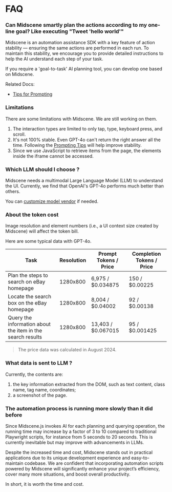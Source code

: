 # FAQ

### Can Midscene smartly plan the actions according to my one-line goal? Like executing "Tweet 'hello world'"

Midscene is an automation assistance SDK with a key feature of action stability — ensuring the same actions are performed in each run. To maintain this stability, we encourage you to provide detailed instructions to help the AI understand each step of your task.

If you require a 'goal-to-task' AI planning tool, you can develop one based on Midscene.

Related Docs:
* [Tips for Prompting](./prompting-tips.html)

### Limitations

There are some limitations with Midscene. We are still working on them.

1. The interaction types are limited to only tap, type, keyboard press, and scroll.
2. It's not 100% stable. Even GPT-4o can't return the right answer all the time. Following the [Prompting Tips](./prompting-tips) will help improve stability.
3. Since we use JavaScript to retrieve items from the page, the elements inside the iframe cannot be accessed.

### Which LLM should I choose ?

Midscene needs a multimodal Large Language Model (LLM) to understand the UI. Currently, we find that OpenAI's  GPT-4o performs much better than others.

You can [customize model vendor](../usage/model-vendor.html) if needed.

### About the token cost

Image resolution and element numbers (i.e., a UI context size created by Midscene) will affect the token bill.

Here are some typical data with GPT-4o.

|Task | Resolution | Prompt Tokens / Price | Completion Tokens / Price |
|-----|------------|--------------|---------------|
|Plan the steps to search on eBay homepage| 1280x800 | 6,975 / $0.034875 |150 / $0.00225|
|Locate the search box on the eBay homepage| 1280x800 | 8,004 / $0.04002 | 92 / $0.00138|
|Query the information about the item in the search results| 1280x800 | 13,403 / $0.067015 | 95 / $0.001425|

> The price data was calculated in August 2024.

### What data is sent to LLM ?

Currently, the contents are: 
1. the key information extracted from the DOM, such as text content, class name, tag name, coordinates; 
2. a screenshot of the page.

### The automation process is running more slowly than it did before

Since Midscene.js invokes AI for each planning and querying operation, the running time may increase by a factor of 3 to 10 compared to traditional Playwright scripts, for instance from 5 seconds to 20 seconds. This is currently inevitable but may improve with advancements in LLMs.

Despite the increased time and cost, Midscene stands out in practical applications due to its unique development experience and easy-to-maintain codebase. We are confident that incorporating automation scripts powered by Midscene will significantly enhance your project’s efficiency, cover many more situations, and boost overall productivity.

In short, it is worth the time and cost.
